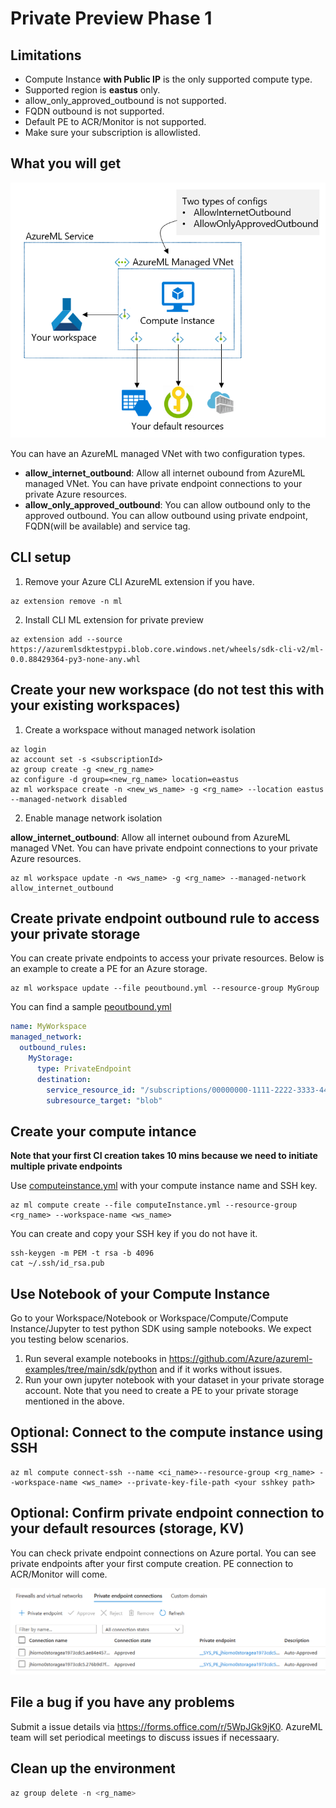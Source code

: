 # Private Preview Phase 1

## Limitations
* Compute Instance **with Public IP** is the only supported compute type.
* Supported region is **eastus** only.
* allow_only_approved_outbound is not supported.
* FQDN outbound is not supported.
* Default PE to ACR/Monitor is not supported.
* Make sure your subscription is allowlisted.

## What you will get

![prprph1 network architecture](prprph1.png)

You can have an AzureML managed VNet with two configuration types.
* **allow_internet_outbound**: Allow all internet oubound from AzureML managed VNet. You can have private endpoint connections to your private Azure resources.
* **allow_only_approved_outbound**: You can allow outbound only to the approved outbound. You can allow outbound using private endpoint, FQDN(will be available) and service tag.

## CLI setup
1. Remove your Azure CLI AzureML extension if you have.

```Azure CLI
az extension remove -n ml
```

2. Install CLI ML extension for private preview

```Azure CLI
az extension add --source https://azuremlsdktestpypi.blob.core.windows.net/wheels/sdk-cli-v2/ml-0.0.88429364-py3-none-any.whl
```

## Create your new workspace (do not test this with your existing workspaces)

1. Create a workspace without managed network isolation

```Azure CLI
az login
az account set -s <subscriptionId>
az group create -g <new_rg_name>
az configure -d group=<new_rg_name> location=eastus
az ml workspace create -n <new_ws_name> -g <rg_name> --location eastus --managed-network disabled
```

2. Enable manage network isolation

**allow_internet_outbound**: Allow all internet oubound from AzureML managed VNet. You can have private endpoint connections to your private Azure resources.

```Azure CLI
az ml workspace update -n <ws_name> -g <rg_name> --managed-network allow_internet_outbound
```

<!---
or

**allow_only_approved_outbound**: You can allow outbound only to the approved outbound. You can allow outbound using private endpoint, FQDN(will be available) and service tag.

```Azure CLI
az ml workspace update -n <ws_name> -g <rg_name> --managed-network allow_only_approved_outbound
```
--->

## Create private endpoint outbound rule to access your private storage
You can create private endpoints to access your private resources. Below is an example to create a PE for an Azure storage.

```Azure CLI
az ml workspace update --file peoutbound.yml --resource-group MyGroup
```
You can find a sample [peoutbound.yml](peoutbound.yml)

```YAML
name: MyWorkspace
managed_network:
  outbound_rules:
    MyStorage:
      type: PrivateEndpoint
      destination:
        service_resource_id: "/subscriptions/00000000-1111-2222-3333-444444444444/resourceGroups/MyGroup/providers/Microsoft.Storage/storageAccounts/MyAccount"
        subresource_target: "blob"
```

## Create your compute intance

**Note that your first CI creation takes 10 mins because we need to initiate multiple private endpoints**

Use [computeinstance.yml](computeinstance.yml) with your compute instance name and SSH key.
```Azure CLI
az ml compute create --file computeInstance.yml --resource-group <rg_name> --workspace-name <ws_name> 
```

You can create and copy your SSH key if you do not have it.

```CLI
ssh-keygen -m PEM -t rsa -b 4096
cat ~/.ssh/id_rsa.pub
```

## Use Notebook of your Compute Instance

Go to your Workspace/Notebook or Workspace/Compute/Compute Instance/Jupyter to test python SDK using sample notebooks. We expect you testing below scenarios.

1. Run several example notebooks in https://github.com/Azure/azureml-examples/tree/main/sdk/python and if it works without issues.
2. Run your own jupyter notebook with your dataset in your private storage account. Note that you need to create a PE to your private storage mentioned in the above.

## Optional: Connect to the compute instance using SSH

```Azure CLI
az ml compute connect-ssh --name <ci_name>--resource-group <rg_name> --workspace-name <ws_name> --private-key-file-path <your sshkey path>
```

## Optional: Confirm private endpoint connection to your default resources (storage, KV)

You can check private endpoint connections on Azure portal. You can see private endpoints after your first compute creation. PE connection to ACR/Monitor will come.

![storage pe](storagepe.png)

<!---
## Optional: Create a service tag outbound

```Azure CLI
az ml workspace outbound-rule set --resource-group MyGroup --workspace-name MyWorkspace --rule MyAzureSerivce --type ServiceTag --service-tag DataFactory --port-ranges "80, 8080-8089" --protocol TCP
```
or
```Azure CLI
az ml workspace update --file servicetag.yml --resource-group MyGroup
```
You can find a sample [servicetag.yml](servicetag.yml).

```YAML
name: "MyWorkspace"
managed_network:
  outbound_rules:
    MyAzureSerivce:
      type: "ServiceTag"
      destination:
        service_tag: "DataFactory"
        port_ranges: "80, 8080-8089"
        protocol: "TCP"
```
--->

## File a bug if you have any problems
Submit a issue details via https://forms.office.com/r/5WpJGk9jK0.
AzureML team will set periodical meetings to discuss issues if necessaary.

## Clean up the environment

```python
az group delete -n <rg_name>
```
